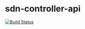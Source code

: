 # sdn-controller-api
[![Build Status](https://travis-ci.com/opensecuritycontroller/sdn-controller-api.svg?token=FzxT1Qx9H6sqEHPcKhqW&branch=master)](https://travis-ci.com/opensecuritycontroller/sdn-controller-api)